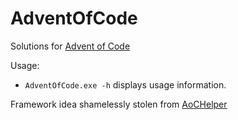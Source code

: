 # AdventOfCode

Solutions for [Advent of Code](https://adventofcode.com/)

Usage:
 - `AdventOfCode.exe -h` displays usage information.

Framework idea shamelessly stolen from [AoCHelper](https://github.com/eduherminio/AoCHelper)